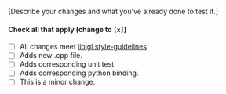 [Describe your changes and what you've already done to test it.]

#### Check all that apply (change to `[x]`)
- [ ] All changes meet [libigl style-guidelines](https://libigl.github.io/style-guidelines/).
- [ ] Adds new .cpp file.
- [ ] Adds corresponding unit test.
- [ ] Adds corresponding python binding.
- [ ] This is a minor change.
